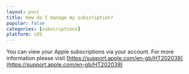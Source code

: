 ```yaml
---
layout: post
title: How do I manage my subscription?
popular: false
categories: [subscriptions]
platform: iOS
---
```

You can view your Apple subscriptions via your account. For more information please visit [https://support.apple.com/en-gb/HT202039](https://support.apple.com/en-gb/HT202039)
